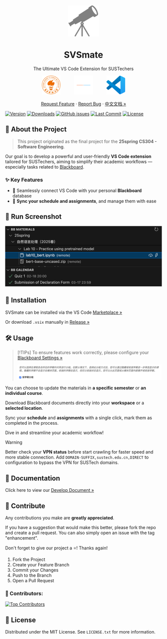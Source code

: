 <br />
<div align="center">
  <a href="https://github.com/naivecynics/SVSmate">
    <img src="https://raw.githubusercontent.com/naivecynics/SVSmate/main/media/telescope-gray.png" alt="Logo" width="100" height="100">
  </a>

  <h1 align="center">SVSmate</h1>

  <p align="center">
    The Ultimate VS Code Extension for SUSTechers
    <br />
    <div style="text-align: center;">
        <img src="https://raw.githubusercontent.com/naivecynics/SVSmate/main/media/sustech.png" alt="SUSTech" width="60" style="margin: 0 40px;" />
        <img src="https://raw.githubusercontent.com/naivecynics/SVSmate/main/media/separator.png" alt="separator" width="60" />
        <img src="https://raw.githubusercontent.com/naivecynics/SVSmate/main/media/vscode.png" alt="VS Code" width="60" style="margin: 0 40px;" />
    </div>
    <br />
    <a href="https://github.com/naivecynics/SVSmate/issues/new?labels=enhancement&template=feature-request---.md">Request Feature</a>
    &middot;
    <a href="https://github.com/naivecynics/SVSmate/issues/new?labels=bug&template=bug-report---.md">Report Bug</a>
    &middot;
    <a href="https://github.com/naivecynics/SVSmate">中文文档 »</a>
  </p>
</div>



[![Version](https://img.shields.io/visual-studio-marketplace/v/naivecynics.svsmate?style=flat-square)](https://marketplace.visualstudio.com/items?itemName=naivecynics.svsmate)
[![Downloads](https://img.shields.io/visual-studio-marketplace/d/naivecynics.svsmate?style=flat-square)](https://marketplace.visualstudio.com/items?itemName=naivecynics.svsmate)
[![GitHub issues](https://img.shields.io/github/issues/naivecynics/SVSmate?style=flat-square)](https://github.com/naivecynics/SVSmate/issues)
[![Last Commit](https://img.shields.io/github/last-commit/naivecynics/SVSmate?style=flat-square)](https://github.com/naivecynics/SVSmate/commits/main)
[![License](https://img.shields.io/github/license/naivecynics/SVSmate?style=flat-square)](https://github.com/naivecynics/SVSmate/blob/main/LICENSE)

## 🚀 About the Project

> This project originated as the final project for the **25spring CS304 - Software Engineering**.  

Our goal is to develop a powerful and user-friendly **VS Code extension** tailored for SUSTechers, aiming to simplify their academic workflows — especially tasks related to [Blackboard](https://bb.sustech.edu.cn/webapps/portal/execute/tabs/tabAction?tab_tab_group_id=_1_1).

### ✨ Key Features

- 🔗 Seamlessly connect VS Code with your personal **Blackboard** database  
- 📅 **Sync your schedule and assignments**, and manage them with ease

## 📸 Run Screenshot

![screenshot](https://raw.githubusercontent.com/naivecynics/SVSmate/main/media/screenshot.png)

## 💾 Installation

SVSmate can be installed via the VS Code [Marketplace »](https://marketplace.visualstudio.com/items?itemName=naivecynics.svsmate)

Or download `.vsix` manually in [Release »](https://github.com/naivecynics/SVSmate/releases)

## 🛠️ Usage

> [!TIPs]
> To ensure features work correctly, please configure your [Blackboard Settings »](https://bb.sustech.edu.cn/webapps/portal/execute/tabs/tabAction?tab_tab_group_id=_1_1&forwardUrl=edit_module/_3_1/bbcourseorg?cmd%3Dedit&recallUrl=/webapps/portal/execute/tabs/tabAction?tab_tab_group_id%3D_1_1x)  
>
> ![bb-setting](https://raw.githubusercontent.com/naivecynics/SVSmate/main/media/bb-setting.png)

You can choose to update the materials in **a specific semester** or **an individual course**.  

Download Blackboard documents directly into your **workspace** or a **selected location**.

Sync your **schedule** and **assignments** with a single click, mark them as completed in the process.

Dive in and streamline your academic workflow!

> [!WARNING]
> Better check your **VPN status** before start crawling for faster speed and more stable connection.
> Add `DOMAIN-SUFFIX,sustech.edu.cn,DIRECT` to configuration to bypass the VPN for SUSTech domains.

## 📖 Documentation

Click here to view our [Develop Document »](https://naivecynics.github.io/SVSmate/)

## 💬 Contribute

Any contributions you make are **greatly appreciated**.

If you have a suggestion that would make this better, please fork the repo and create a pull request. You can also simply open an issue with the tag "enhancement".

Don't forget to give our project a ⭐️! Thanks again!

1. Fork the Project
2. Create your Feature Branch 
3. Commit your Changes
4. Push to the Branch
5. Open a Pull Request

### 👥 Contributors:

<a href="https://github.com/naivecynics/SVSmate/graphs/contributors">
  <img src="https://contrib.rocks/image?repo=naivecynics/SVSmate" alt="Top Contributors" />
</a>

## 📜 License

Distributed under the MIT License. See `LICENSE.txt` for more information.